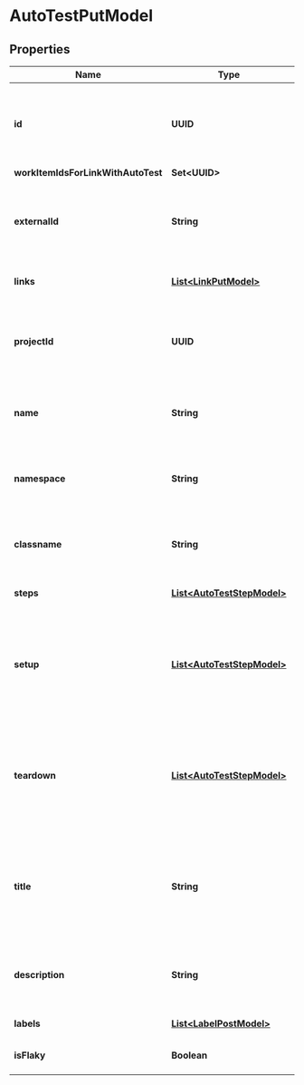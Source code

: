 

# AutoTestPutModel


## Properties

| Name | Type | Description | Notes |
|------------ | ------------- | ------------- | -------------|
|**id** | **UUID** | Used for search autotest. If value equals Guid mask filled with zeros, search will be executed using ExternalId |  [optional] |
|**workItemIdsForLinkWithAutoTest** | **Set&lt;UUID&gt;** |  |  [optional] |
|**externalId** | **String** | Specifies the ID of your autotest in the external system.&lt;br /&gt;  To test the method, you can use any ID. |  |
|**links** | [**List&lt;LinkPutModel&gt;**](LinkPutModel.md) | Specifies the links in the autotest. |  [optional] |
|**projectId** | **UUID** | Specifies the project GUID.&lt;br /&gt;  You can get it using the &#x60;GET /api/v2/projects&#x60; method. |  |
|**name** | **String** | Specifies autotest name in the test management system. |  |
|**namespace** | **String** | Specifies the name of the namespace in the test management system. |  [optional] |
|**classname** | **String** | Specifies the class name in the test management system. |  [optional] |
|**steps** | [**List&lt;AutoTestStepModel&gt;**](AutoTestStepModel.md) | Specifies the steps in the autotest. |  [optional] |
|**setup** | [**List&lt;AutoTestStepModel&gt;**](AutoTestStepModel.md) | Specifies the setup steps and relates them to the autotest. Supported values are the same as in the &#x60;steps&#x60; parameter. |  [optional] |
|**teardown** | [**List&lt;AutoTestStepModel&gt;**](AutoTestStepModel.md) | Specifies the teardown steps and relates them to the autotest. Supported values are the same as in the &#x60;steps&#x60; parameter. |  [optional] |
|**title** | **String** | Specifies the name of the autotest in the autotest card.   The &#x60;Name&#x60; parameter is responsible for the name in the table. |  [optional] |
|**description** | **String** | Specifies the autotest description in the test management system. |  [optional] |
|**labels** | [**List&lt;LabelPostModel&gt;**](LabelPostModel.md) | Specifies autotest labels. |  [optional] |
|**isFlaky** | **Boolean** | Marks the autotest as flaky. |  [optional] |



